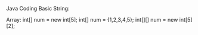 Java Coding Basic
String:

Array:
    int[] num = new int[5];
    int[] num = {1,2,3,4,5};
    int[][] num = new int[5][2];
